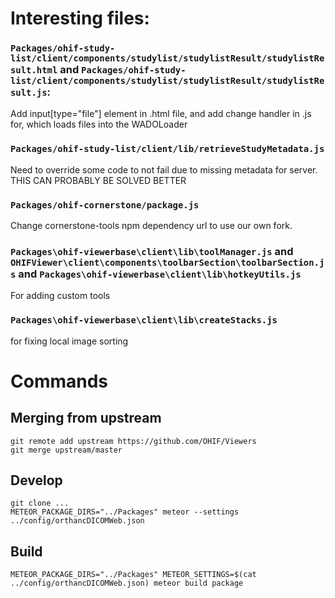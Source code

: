 # Interesting files:

### `Packages/ohif-study-list/client/components/studylist/studylistResult/studylistResult.html` and `Packages/ohif-study-list/client/components/studylist/studylistResult/studylistResult.js`:
Add input[type="file"] element in .html file, and add change handler in .js for, which loads files into the WADOLoader

### `Packages/ohif-study-list/client/lib/retrieveStudyMetadata.js`
Need to override some code to not fail due to missing metadata for server. THIS CAN PROBABLY BE SOLVED BETTER

### `Packages/ohif-cornerstone/package.js`
Change cornerstone-tools npm dependency url to use our own fork.

### `Packages\ohif-viewerbase\client\lib\toolManager.js` and `OHIFViewer\client\components\toolbarSection\toolbarSection.js` and `Packages\ohif-viewerbase\client\lib\hotkeyUtils.js`
For adding custom tools

### `Packages\ohif-viewerbase\client\lib\createStacks.js`
for fixing local image sorting


# Commands
## Merging from upstream
```
git remote add upstream https://github.com/OHIF/Viewers
git merge upstream/master
```

## Develop

```
git clone ...
METEOR_PACKAGE_DIRS="../Packages" meteor --settings ../config/orthancDICOMWeb.json
```

## Build
```
METEOR_PACKAGE_DIRS="../Packages" METEOR_SETTINGS=$(cat ../config/orthancDICOMWeb.json) meteor build package
```

